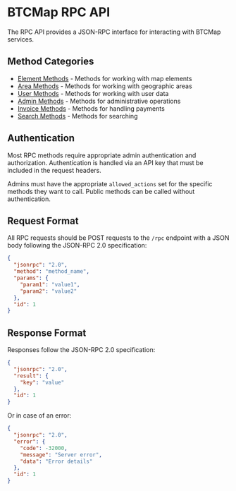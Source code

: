 # BTCMap RPC API

The RPC API provides a JSON-RPC interface for interacting with BTCMap services.

## Method Categories

- [Element Methods](element-methods.md) - Methods for working with map elements
- [Area Methods](area-methods.md) - Methods for working with geographic areas
- [User Methods](user-methods.md) - Methods for working with user data
- [Admin Methods](admin-methods.md) - Methods for administrative operations
- [Invoice Methods](invoice-methods.md) - Methods for handling payments
- [Search Methods](search-methods.md) - Methods for searching

## Authentication

Most RPC methods require appropriate admin authentication and authorization. Authentication is handled via an API key that must be included in the request headers.

Admins must have the appropriate `allowed_actions` set for the specific methods they want to call. Public methods can be called without authentication.

## Request Format

All RPC requests should be POST requests to the `/rpc` endpoint with a JSON body following the JSON-RPC 2.0 specification:

```json
{
  "jsonrpc": "2.0",
  "method": "method_name",
  "params": {
    "param1": "value1",
    "param2": "value2"
  },
  "id": 1
}
```

## Response Format

Responses follow the JSON-RPC 2.0 specification:

```json
{
  "jsonrpc": "2.0",
  "result": {
    "key": "value"
  },
  "id": 1
}
```

Or in case of an error:

```json
{
  "jsonrpc": "2.0",
  "error": {
    "code": -32000,
    "message": "Server error",
    "data": "Error details"
  },
  "id": 1
}